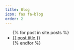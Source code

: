 ```yaml
---
title: Blog
icon: fas fa-blog
order: 2
---
```


<ul>
  {% for post in site.posts %}
    <li><a href="{{ post.url }}">{{ post.title }}</a></li>
  {% endfor %}
</ul>
